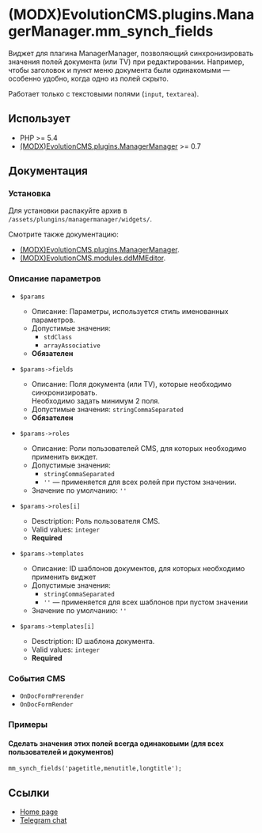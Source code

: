 # (MODX)EvolutionCMS.plugins.ManagerManager.mm_synch_fields

Виджет для плагина ManagerManager, позволяющий синхронизировать значения полей документа (или TV) при редактировании.
Например, чтобы заголовок и пункт меню документа были одинакомыми — особенно удобно, когда одно из полей скрыто.

Работает только с текстовыми полями (`input`, `textarea`).


## Использует

* PHP >= 5.4
* [(MODX)EvolutionCMS.plugins.ManagerManager](https://code.divandesign.biz/modx/managermanager) >= 0.7


## Документация


### Установка

Для установки распакуйте архив в `/assets/plungins/managermanager/widgets/`.


Смотрите также документацию:
* [(MODX)EvolutionCMS.plugins.ManagerManager](https://code.divandesign.biz/modx/managermanager).
* [(MODX)EvolutionCMS.modules.ddMMEditor](https://code.divandesign.biz/modx/ddmmeditor).


### Описание параметров

* `$params`
	* Описание: Параметры, используется стиль именованных параметров.
	* Допустимые значения:
		* `stdClass`
		* `arrayAssociative`
	* **Обязателен**
	
* `$params->fields`
	* Описание: Поля документа (или TV), которые необходимо синхронизировать.  
		Необходимо задать минимум 2 поля.
	* Допустимые значения: `stringCommaSeparated`
	* **Обязателен**
	
* `$params->roles`
	* Описание: Роли пользователей CMS, для которых необходимо применить виждет.
	* Допустимые значения:
		* `stringCommaSeparated`
		* `''` — применяется для всех ролей при пустом значении.
	* Значение по умолчанию: `''`
	
* `$params->roles[i]`
	* Desctription: Роль пользователя CMS.
	* Valid values: `integer`
	* **Required**
	
* `$params->templates`
	* Описание: ID шаблонов документов, для которых необходимо применить виджет
	* Допустимые значения:
		* `stringCommaSeparated`
		* `''` — применяется для всех шаблонов при пустом значении
	* Значение по умолчанию: `''`
	
* `$params->templates[i]`
	* Desctription: ID шаблона документа.
	* Valid values: `integer`
	* **Required**


### События CMS

* `OnDocFormPrerender`
* `OnDocFormRender`


### Примеры


#### Сделать значения этих полей всегда одинаковыми (для всех пользователей и документов)

```
mm_synch_fields('pagetitle,menutitle,longtitle');
```


## Ссылки

* [Home page](https://code.divandesign.biz/modx/mm_synch_fields)
* [Telegram chat](https://t.me/dd_code)


<link rel="stylesheet" type="text/css" href="https://DivanDesign.ru/assets/files/ddMarkdown.css" />